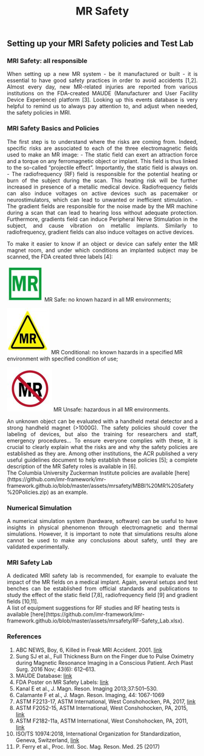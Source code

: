 ﻿---
layout: page
title: MR Safety
---

## Setting up your MRI Safety policies and Test Lab

### MRI Safety: all responsible

<DIV align="justify">When setting up a new MR system - be it manufactured or built - it is essential to have good safety practices in order to avoid accidents [1,2]. Almost every day, new MR-related injuries are reported from various institutions on the FDA-created MAUDE (Manufacturer and User Facility Device Experience) platform [3]. Looking up this events database is very helpful to remind us to always pay attention to, and adjust when needed, the safety policies in MRI. </DIV>

### MRI Safety Basics and Policies
<DIV align="justify">The first step is to understand where the risks are coming from. Indeed, specific risks are associated to each of the three electromagnetic fields used to make an MR image: 
-	The static field can exert an attraction force and a torque on any ferromagnetic object or implant. This field is thus linked to the so-called “projectile effect”. Importantly, the static field is always on.
-	The radiofrequency (RF) field is responsible for the potential heating or burn of the subject during the scan. This heating risk will be further increased in presence of a metallic medical device. Radiofrequency fields can also induce voltages on active devices such as pacemaker or neurostimulators, which can lead to unwanted or inefficient stimulation. 
-	The gradient fields are responsible for the noise made by the MR machine during a scan that can lead to hearing loss without adequate protection. Furthermore, gradients field can induce Peripheral Nerve Stimulation in the subject, and cause vibration on metallic implants. Similarly to radiofrequency, gradient fields can also induce voltages on active devices.

To make it easier to know if an object or device can safely enter the MR magnet room, and under which conditions an implanted subject may be scanned, the FDA created three labels [4]: </DIV> 

![MR Safe](/assets/mrsafety/mrsafe.JPG) MR Safe: no known hazard in all MR environments;

![MR Conditional](/assets/mrsafety/mrconditional.JPG) MR Conditional: no known hazards in a specified MR environment with specified condition of use;

![MR Unsafe](/assets/mrsafety/mrunsafe.JPG) MR Unsafe: hazardous in all MR environments. 

<DIV align="justify">An unknown object can be evaluated with a handheld metal detector and a strong handheld magnet (>1000G). 
The safety policies should cover the labeling of devices, but also the training for researchers and staff, emergency procedures… To ensure everyone complies with these, it is crucial to clearly explain what the risks are and why the safety policies are established as they are. Among other institutions, the ACR published a very useful guidelines document to help establish these policies [5]; a complete description of the MR Safety roles is available in [6]. </DIV>
The Columbia University Zuckerman Institute policies are available [here](https://github.com/imr-framework/imr-framework.github.io/blob/master/assets/mrsafety/MBBI%20MR%20Safety%20Policies.zip) as an example. 

### Numerical Simulation 
<DIV align="justify">A numerical simulation system (hardware, software) can be useful to have insights in physical phenomenon through electromagnetic and thermal simulations. However, it is important to note that simulations results alone cannot be used to make any conclusions about safety, until they are validated experimentally. </DIV>

### MRI Safety Lab
<DIV align="justify">A dedicated MRI safety lab is recommended, for example to evaluate the impact of the MR fields on a medical implant. Again, several setups and test benches can be established from official standards and publications to study the effect of the static field [7,8], radiofrequency field [9] and gradient fields [10,11]. </DIV> 
A list of equipment suggestions for RF studies and RF heating tests is available [here](https://github.com/imr-framework/imr-framework.github.io/blob/master/assets/mrsafety/RF-Safety_Lab.xlsx). 

### References
1.	ABC NEWS, Boy, 6, Killed in Freak MRI Accident. 2001. [link](https://abcnews.go.com/US/story?id=92745&page=1)
2.	Sung SJ et al., Full Thickness Burn on the Finger due to Pulse Oximetry during Magnetic Resonance Imaging in a Conscious Patient. Arch Plast Surg. 2016 Nov; 43(6): 612–613.
3.	MAUDE Database: [link](https://www.accessdata.fda.gov/scripts/cdrh/cfdocs/cfmaude/search.cfm)
4.	FDA Poster on MR Safety Labels: [link](https://www.fda.gov/downloads/Radiation-EmittingProducts/RadiationEmittingProductsandProcedures/MedicalImaging/MRI/UCM528081.pdf)
5.	Kanal E et al., J. Magn. Reson. Imaging 2013;37:501–530.
6.	Calamante F et al., J. Magn. Reson. Imaging, 44: 1067-1069
7.	ASTM F2213-17, ASTM International, West Conshohocken, PA, 2017, [link](https://doi.org/10.1520/F2213-17)
8.	ASTM F2052-15, ASTM International, West Conshohocken, PA, 2015, [link](https://doi.org/10.1520/F2052-15) 
9.	ASTM F2182-11a, ASTM International, West Conshohocken, PA, 2011, [link](https://doi.org/10.1520/F2182-11A)  
10.	ISO/TS 10974:2018, International Organization for Standardization, Geneva, Switzerland, [link](https://www.iso.org/standard/65055.html)
11.	P. Ferry et al., Proc. Intl. Soc. Mag. Reson. Med. 25 (2017)
